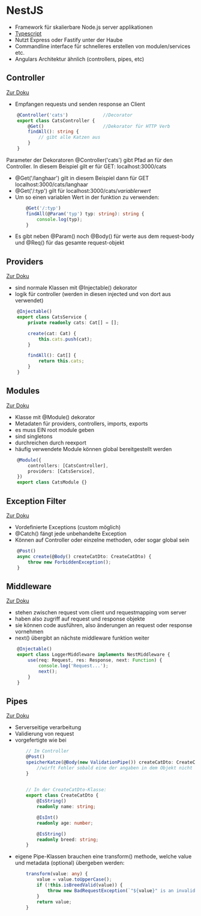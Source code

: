 # NestJS

* Framework für skalierbare Node.js server applikationen
* [Typescript](./TYPESCRIPT.md)
* Nutzt Express oder Fastify unter der Haube
* Commandline interface für schnelleres erstellen von modulen/services etc.
* Angulars Architektur ähnlich (controllers, pipes, etc)

## Controller

[Zur Doku](https://docs.nestjs.com/controllers)

* Empfangen requests und senden response an Client

```TypeScript
    @Controller('cats')             //Decorator
    export class CatsController {
        @Get()                      //Dekorator für HTTP Verb
        findAll(): string {
            // gibt alle Katzen aus
        }
    }
```

Parameter der Dekoratoren @Controller('cats') gibt Pfad an für den Controller.
In diesem Beispiel gilt er für GET: localhost:3000/cats

* @Get('/langhaar') gilt in diesem Beispiel dann für GET localhost:3000/cats/langhaar
* @Get('/:typ') gilt für localhost:3000/cats/*variablerwert*
* Um so einen variablen Wert in der funktion zu verwenden:
    ```TypeScript
        @Get('/:typ')
        findAll(@Param('typ') typ: string): string {
            console.log(typ);
        }
    ```
* Es gibt neben @Param() noch @Body() für werte aus dem request-body und @Req() für das gesamte request-objekt

## Providers

[Zur Doku](https://docs.nestjs.com/providers)

* sind normale Klassen mit @Injectable() dekorator
 * logik für controller (werden in diesen injected und von dort aus verwendet)

```TypeScript
    @Injectable()
    export class CatsService {
        private readonly cats: Cat[] = [];

        create(cat: Cat) {
            this.cats.push(cat);
        }

        findAll(): Cat[] {
            return this.cats;
        }
    }
```

## Modules

 [Zur Doku](https://docs.nestjs.com/modules)

* Klasse mit @Module() dekorator
* Metadaten für providers, controllers, imports, exports
* es muss EIN root module geben
* sind singletons
* durchreichen durch reexport
* häufig verwendete Module können global bereitgestellt werden

```TypeScript
    @Module({
        controllers: [CatsController],
        providers: [CatsService],
    })
    export class CatsModule {}
```

## Exception Filter

[Zur Doku](https://docs.nestjs.com/exception-filters)

* Vordefinierte Exceptions (custom möglich)
* @Catch() fängt jede unbehandelte Exception
* Können auf Controller oder einzelne methoden, oder sogar global sein

```TypeScript
    @Post()
    async create(@Body() createCatDto: CreateCatDto) {
        throw new ForbiddenException();
    }
```

## Middleware

[Zur Doku](https://docs.nestjs.com/middleware)

* stehen zwischen request vom client und requestmapping vom server
* haben also zugriff auf request und response objekte
* sie können code ausführen, also änderungen an request oder response vornehmen
* next() übergibt an nächste middleware funktion weiter

```TypeScript
    @Injectable()
    export class LoggerMiddleware implements NestMiddleware {
        use(req: Request, res: Response, next: Function) {
            console.log('Request...');
            next();
        }
    }
```

## Pipes

[Zur Doku](https://docs.nestjs.com/pipes)

* Serverseitige verarbeitung
* Validierung von request
* vorgefertigte wie bei
    ```TypeScript
        // Im Controller
        @Post()
        speicherKatze(@Body(new ValidationPipe()) createCatDto: CreateCatDto): void {
            //wirft Fehler sobald eine der angaben in dem Objekt nicht konform sind
        }
        

        // In der CreateCatDto-Klasse:
        export class CreateCatDto {
            @IsString()
            readonly name: string;

            @IsInt()
            readonly age: number;

            @IsString()
            readonly breed: string;
        }
    ```
* eigene Pipe-Klassen brauchen eine transform() methode, welche value und metadata (optional) übergeben werden:
    ```TypeScript
        transform(value: any) {
            value = value.toUpperCase();
            if (!this.isBreedValid(value)) {
                throw new BadRequestException(`"${value}" is an invalid catbreed`);
            }
            return value;
        }
    ```

## 